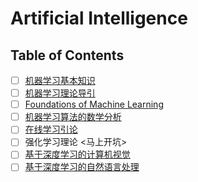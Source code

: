 # Artificial Intelligence

## Table of Contents

- [ ] [机器学习基本知识](./ML%20Basis/index.md)
- [ ] [机器学习理论导引](./ML%20Theory/index.md)
- [ ] [Foundations of Machine Learning](./ML%20Foundations/index.md)
- [ ] [机器学习算法的数学分析](./Math%20Analysis/index.md)
- [ ] [在线学习引论](./Online%20Learning/index.md)
- [ ] 强化学习理论 <马上开坑>
- [ ] [基于深度学习的计算机视觉](./Computer%20Vision/index.md)
- [ ] [基于深度学习的自然语言处理](./CS224N/index.md)
